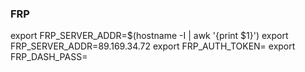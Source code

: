 
### FRP
export FRP_SERVER_ADDR=$(hostname -I | awk '{print $1}')
export FRP_SERVER_ADDR=89.169.34.72
export FRP_AUTH_TOKEN=
export FRP_DASH_PASS=